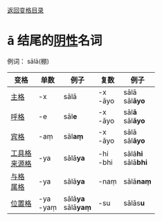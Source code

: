 [返回变格目录](summary.md)

# ā 结尾的[阴性](feminine.md)名词

例词： sālā(棚)

| 变格 | 单数 | 例子 |复数 | 例子 |
| --- | ----- | ------ |---- | ---- |
| [主格](nom.md) | -x | sālā |-x<br>-āyo  |sālā<br>sāl**āyo** |
| [呼格](voc.md) |-e  | sāl**e** |-x<br>-āyo  |sāl**ā**<br>sāl**āyo**  |
| [宾格](acc.md) | -aṃ |sāl**aṃ**  |-x<br>-āyo  |sālā<br>sāl**āyo**  |
| [工具格](instr.md) <br>[来源格](abl.md)|-ya |sālā**ya**  |-hi<br>-bhi  |sālā**hi**<br>sālā**bhi**  |
|[与格](dat.md)<br> [属格](gen.md) |-ya  |sālā**ya**  |-naṃ  |sālā**naṃ**  |
| [位置格](loc.md) |-ya<br>-yaṃ  |sālā**ya**<br>sālā**yaṃ**  |-su  |sālās**u**  |